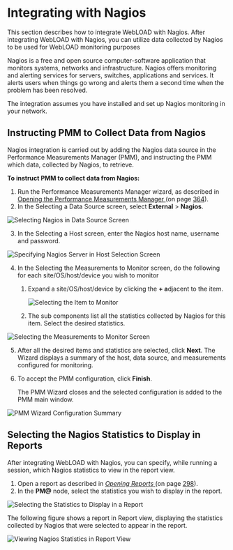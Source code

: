 ﻿# Integrating with Nagios

This section describes how to integrate WebLOAD with Nagios. After integrating WebLOAD with Nagios, you can utilize data collected by Nagios to be used for WebLOAD monitoring purposes

Nagios is a free and open source computer-software application that monitors systems, networks and infrastructure. Nagios offers monitoring and alerting services for servers, switches, applications and services. It alerts users when things go wrong and alerts them a second time when the problem has been resolved.

The integration assumes you have installed and set up Nagios monitoring in your network.



## Instructing PMM to Collect Data from Nagios

Nagios integration is carried out by adding the Nagios data source in the Performance Measurements Manager (PMM), and instructing the PMM which data, collected by Nagios, to retrieve.

**To instruct PMM to collect data from Nagios:**

1. Run the Performance Measurements Manager wizard, as described in [Opening the](#_bookmark459)[ Performance Measurements Manager ](#_bookmark459)(on page [364](#_bookmark459)).
1. In the Selecting a Data Source screen, select **External** > **Nagios**.




![Selecting Nagios in Data Source Screen](../images/console_users_guide_3033.png)





3. In the Selecting a Host screen, enter the Nagios host name, username and password.

![Specifying Nagios Server in Host Selection Screen](../images/console_users_guide_3034.jpeg)





4. In the Selecting the Measurements to Monitor screen, do the following for each site/OS/host/device you wish to monitor

   1. Expand a site/OS/host/device by clicking the **+ a**djacent to the item.

      ![Selecting the Item to Monitor](../images/console_users_guide_3035.png)

   1. The sub components list all the statistics collected by Nagios for this item. Select the desired statistics.

![Selecting the Measurements to Monitor Screen](../images/console_users_guide_3036.png)



5. After all the desired items and statistics are selected, click **Next**. The Wizard displays a summary of the host, data source, and measurements configured for monitoring.

6. To accept the PMM configuration, click **Finish**.

   The PMM Wizard closes and the selected configuration is added to the PMM main window.



![PMM Wizard Configuration Summary](../images/console_users_guide_3037.png)




## Selecting the Nagios Statistics to Display in Reports

After integrating WebLOAD with Nagios, you can specify, while running a session, which Nagios statistics to view in the report view.

1. Open a report as described in [*Opening Reports* ](#_bookmark342)(on page [298](#_bookmark342)).
1. In the **PM@<Nagios-host>** node, select the statistics you wish to display in the report.



![Selecting the Statistics to Display in a Report](../images/console_users_guide_3038.png)





The following figure shows a report in Report view, displaying the statistics collected by Nagios that were selected to appear in the report.

![Viewing Nagios Statistics in Report View](../images/console_users_guide_3039.png)






